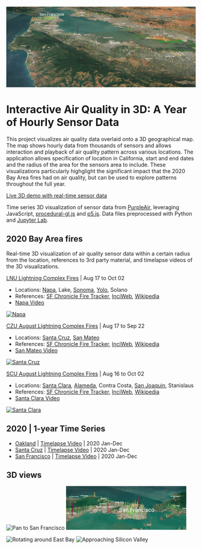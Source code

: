![3D visualization of air quality sensor data](media/sensor_data_3d_bay_area.jpg)

# Interactive Air Quality in 3D: A Year of Hourly Sensor Data
This project visualizes air quality data overlaid onto a 3D geographical map. The map shows hourly data from thousands of sensors and allows interaction and playback of air quality pattern across various locations. The application allows specification of location in California, start and end dates and the radius of the area for the sensors area to include. These visualizations particularly highglight the significant impact that the 2020 Bay Area fires had on air quality, but can be used to explore patterns throughout the full year. 

[Live 3D demo with real-time sensor data](https://olwal.github.io/air/3d/)

Time series 3D visualization of sensor data from [PurpleAir](https://purpleair.com/), leveraging JavaScript, [procedural-gl.js](https://github.com/felixpalmer/procedural-gl-js) and [p5.js](https://p5js.org/). Data files preprocessed with Python and [Jupyter Lab](https://jupyter.org/).

## 2020 Bay Area fires
Real-time 3D visualization of air quality sensor data within a certain radius from the location, references to 3rd party material, and timelapse videos of the 3D visualizations.

[LNU Lightning Complex Fires](https://olwal.github.io/air/3d?location=LNU%20Lightning%20Complex%20Fires&start_date=2020-08-16&end_date=2020-10-03) | Aug 17 to Oct 02
- Locations: [Napa](https://olwal.github.io/air/3d?location=Napa&start_date=2020-08-16&end_date=2020-10-11), Lake, [Sonoma](https://olwal.github.io/air/3d?location=Sonoma&start_date=2020-08-16&end_date=2020-10-11), [Yolo](https://olwal.github.io/air/3d?location=Yolo&start_date=2020-08-16&end_date=2020-10-11), Solano
- References: [SF Chronicle Fire Tracker](https://www.sfchronicle.com/projects/california-fire-map/2020-lnu-lightning-complex), [InciWeb](https://inciweb.nwcg.gov/incident/7027/), [Wikipedia](https://en.wikipedia.org/wiki/LNU_Lightning_Complex_fires)
- [Napa Video](https://youtu.be/sms1VZ-AS3k)

[![Napa](media/napa.gif)](https://olwal.github.io/air/3d?location=LNU%20Lightning%20Complex%20Fires&start_date=2020-08-16&end_date=2020-10-03)

[CZU August Lightning Complex Fires](http://olwal.github.io/air/3d?location=CZU%20Lightning%20Complex%20Fires&start_date=2020-08-16&end_date=2020-09-23) | Aug 17 to Sep 22
- Locations: [Santa Cruz](https://olwal.github.io/air/3d?location=Santa%20Cruz&start_date=2020-08-16&end_date=2020-09-23), [San Mateo](https://olwal.github.io/air/3d?location=San%20Mateo&start_date=2020-08-16&end_date=2020-09-23)
- References: [SF Chronicle Fire Tracker](https://www.sfchronicle.com/projects/california-fire-map/2020-cnu-august-lightning-complex), [InciWeb](https://inciweb.nwcg.gov/incident/7028/), [Wikipedia](https://en.wikipedia.org/wiki/CZU_Lightning_Complex_fires)
- [San Mateo Video](https://youtu.be/mKirhChPaWU)

[![Santa Cruz](media/santa_cruz.gif)](https://olwal.github.io/air/3d?location=Santa%20Cruz&start_date=2020-08-16&end_date=2020-09-23)

[SCU August Lightning Complex Fires](http://olwal.github.io/air/3d?location=SCU%20Lightning%20Complex%20Fires&start_date=2020-08-15&end_date=2020-10-03) | Aug 16 to Oct 02
- Locations: [Santa Clara](http://olwal.github.io/air/3d?location=Santa%20Clara&start_date=2020-08-15&end_date=2020-10-03), [Alameda](http://olwal.github.io/air/3d?location=Alameda&start_date=2020-08-15&end_date=2020-10-03), Contra Costa, [San Joaquin](http://olwal.github.io/air/3d?location=San%20Joaquin&start_date=2020-08-15&end_date=2020-10-03), Stanislaus
- References: [SF Chronicle Fire Tracker](https://www.sfchronicle.com/projects/california-fire-map/2020-cnu-august-lightning-complex), [InciWeb](https://inciweb.nwcg.gov/incident/7056/), [Wikipedia](https://en.wikipedia.org/wiki/SCU_Lightning_Complex_fires)
- [Santa Clara Video](https://youtu.be/gJdsuwGUNYg)

[![Santa Clara](media/santa_clara.gif)](http://olwal.github.io/air/3d?location=Santa%20Clara&start_date=2020-08-15&end_date=2020-10-03)

## 2020 | 1-year Time Series
- [Oakland](https://olwal.github.io/air/3d/?location=Oakland&start_date=2020-01-01&end_date=2021-01-01) | [Timelapse Video](https://youtu.be/jxLtuF0n3hA) | 2020 Jan-Dec
- [Santa Cruz](https://olwal.github.io/air/3d/?location=Santa%20Cruz&start_date=2020-01-01&end_date=2021-01-01) | [Timelapse Video](https://youtu.be/fsbrf3rNnMg) | 2020 Jan-Dec
- [San Francisco](https://olwal.github.io/air/3d/?location=San%20Francisco&start_date=2020-01-01&end_date=2021-01-01) | [Timelapse Video](https://youtu.be/-bVvzHcI12I) | 2020 Jan-Dec

## 3D views

![Pan to San Francisco](media/sf_pan_to_320.gif) 
![Rotating around San Francisco](media/sf_rotate_320.gif)

![Rotating around East Bay](media/east_bay_rotate_320.gif) 
![Approaching Silicon Valley](media/silicon_valley_approach_320.gif)


